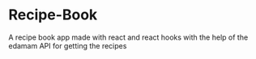 # Recipe-Book
A recipe book app made with react and react hooks with the help of the edamam API for getting the recipes

